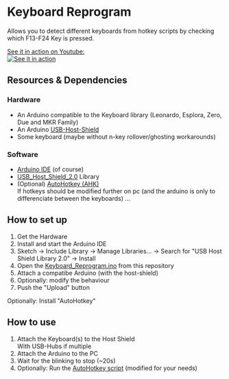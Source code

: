 # Keyboard Reprogram

Allows you to detect different keyboards from hotkey scripts by checking which F13-F24 Key is pressed.

[See it in action on Youtube:](https://www.youtube.com/watch?v=Qih8i7juc0s)  
[![See it in action](https://img.youtube.com/vi/Qih8i7juc0s/0.jpg)](https://www.youtube.com/watch?v=Qih8i7juc0s)

## Resources & Dependencies

### Hardware

- An Arduino compatible to the Keyboard library (Leonardo, Esplora, Zero, Due and MKR Family)
- An Arduino [USB-Host-Shield](https://chome.nerpa.tech/arduino_usb_host_shield_projects/)
- Some keyboard (maybe without n-key rollover/ghosting workarounds)

### Software

- [Arduino IDE](https://www.arduino.cc/en/software) (of course)
- [USB_Host_Shield_2.0](https://github.com/felis/USB_Host_Shield_2.0) Library
- (Optional) [AutoHotkey (AHK)](https://autohotkey.com/)  
If hotkeys should be modified further on pc (and the arduino is only to differenciate between the keyboards) …

## How to set up

1. Get the Hardware
2. Install and start the Arduino IDE
3. Sketch → Include Library → Manage Libraries… → Search for "USB Host Shield Library 2.0" → Install
4. Open the [Keyboard_Reprogram.ino](Keyboard_Reprogram.ino) from this repository
5. Attach a compatibe Arduino (with the host-shield)
6. Optionally: modify the behaviour
7. Push the "Upload" button

Optionally: Install "AutoHotkey"

## How to use

1. Attach the Keyboard(s) to the Host Shield  
With USB-Hubs if multiple
2. Attach the Arduino to the PC
3. Wait for the blinking to stop (~20s)
4. Optionally: Run the [AutoHotkey script](Keyboard_Reprogram_Keyboard_1.ahk) (modified for your needs)
